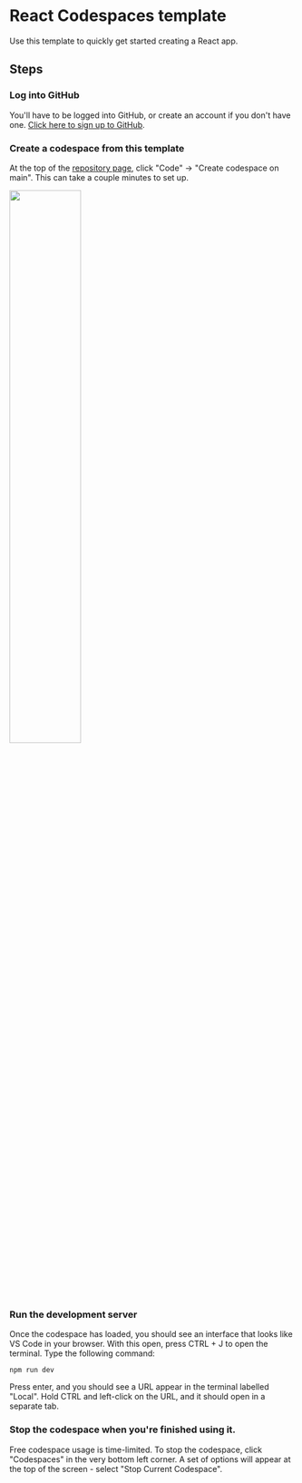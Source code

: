 # React Codespaces template

Use this template to quickly get started creating a React app.

## Steps

### Log into GitHub

You'll have to be logged into GitHub, or create an account if you don't have one. [Click here to sign up to GitHub](https://github.com/signup).

### Create a codespace from this template

At the top of the [repository page](https://github.com/repercussive/react-codespace-starter), click "Code" -> "Create codespace on main". This can take a couple minutes to set up.

<img src="https://github.com/repercussive/simple-python-codespace/assets/7796522/0c876eab-628e-4843-8646-ef773a790ae7" width=50% height=50%>

### Run the development server

Once the codespace has loaded, you should see an interface that looks like VS Code in your browser. With this open, press CTRL + J to open the terminal. Type the following command:
```
npm run dev
```
Press enter, and you should see a URL appear in the terminal labelled "Local". Hold CTRL and left-click on the URL, and it should open in a separate tab.

### Stop the codespace when you're finished using it.

Free codespace usage is time-limited. To stop the codespace, click "Codespaces" in the very bottom left corner. A set of options will appear at the top of the screen - select "Stop Current Codespace".
